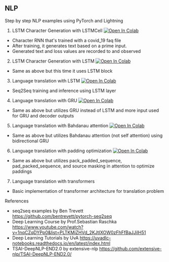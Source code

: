 ## NLP
Step by step NLP examples using PyTorch and Lightning
1. LSTM Character Generation with LSTMCell [![Open In Colab](https://colab.research.google.com/assets/colab-badge.svg)](https://colab.research.google.com/github/aliakyurek/nlp/blob/main/LSTM_Character_Generation_with_LSTMCell.ipynb) 
  * Character RNN that's trained with a covid_19 faq file
  * After training, it generates text based on a prime input.
  * Generated text and loss values are recorded to and observed
2. LSTM Character Generation with LSTM [![Open In Colab](https://colab.research.google.com/assets/colab-badge.svg)](https://colab.research.google.com/github/aliakyurek/nlp/blob/main/LSTM_Character_Generation_with_LSTM.ipynb) 
  * Same as above but this time it uses LSTM block
3. Language translation with LSTM [![Open In Colab](https://colab.research.google.com/assets/colab-badge.svg)](https://colab.research.google.com/github/aliakyurek/nlp/blob/main/Language_translation_with_LSTM.ipynb) 
  * Seq2Seq training and inference using LSTM layer
4. Language translation with GRU [![Open In Colab](https://colab.research.google.com/assets/colab-badge.svg)](https://colab.research.google.com/github/aliakyurek/nlp/blob/main/Language_translation_with_GRU.ipynb) 
  * Same as above but utilizes GRU instead of LSTM and more input used for GRU and decoder outputs
5. Language translation with Bahdanau attention [![Open In Colab](https://colab.research.google.com/assets/colab-badge.svg)](https://colab.research.google.com/github/aliakyurek/nlp/blob/main/Language_translation_with_GRU_and_Bahdanau.ipynb)
  * Same as above but utilizes Bahdanau attention (not self attention) using bidirectional GRU
6. Language translation with padding optimization [![Open In Colab](https://colab.research.google.com/assets/colab-badge.svg)](https://colab.research.google.com/github/aliakyurek/nlp/blob/main/Language_translation_with_paddings_optimization.ipynb)
  * Same as above but utilizes pack_padded_sequence, pad_packed_sequence, and source masking in attention to optimize paddings
7. Language translation with transformers
  * Basic implementation of transformer architecture for translation problem
    
References
* seq2seq examples by Ben Trevett https://github.com/bentrevett/pytorch-seq2seq
* Deep Learning Course by Prof.Sebastian Raschka https://www.youtube.com/watch?v=1nqCZqDYPp0&list=PLTKMiZHVd_2KJtIXOW0zFhFfBaJJilH51
* Deep Learning Tutorials by UvA https://uvadlc-notebooks.readthedocs.io/en/latest/index.html 
* TSAI-DeepNLP-END2.0 by extensive-nlp https://github.com/extensive-nlp/TSAI-DeepNLP-END2.0/

    
